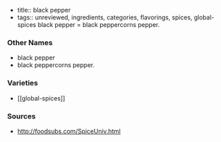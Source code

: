 - title:: black pepper
- tags:: unreviewed, ingredients, categories, flavorings, spices, global-spices
black pepper = black peppercorns pepper.

### Other Names

* black pepper
* black peppercorns pepper.

### Varieties

* [[global-spices]]

### Sources
* http://foodsubs.com/SpiceUniv.html
